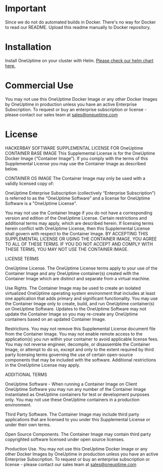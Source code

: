 # Important

Since we do not do automated builds in Docker. There's no way for Docker to read our README. Upload this readme manually to Docker repository.

# Installation

Install OneUptime on your cluster with Helm. [Please check our helm chart here.](https://hub.helm.sh/charts/oneuptime/OneUptime)

# Commercial Use

You may not use this OneUptime Docker Image or any other Docker Images by OneUptime in production unless you have an active Enterprise Subscription. To request or buy an enterprise subscription or license - please contact our sales team at sales@oneuptime.com

# License

HACKERBAY SOFTWARE SUPPLEMENTAL LICENSE FOR OneUptime CONTAINER BASE IMAGE
This Supplemental License is for the OneUptime Docker Image (“Container Image”). If you comply with the terms of this Supplemental License you may use the Container Image as described below.

CONTAINER OS IMAGE
The Container Image may only be used with a validly licensed copy of:

OneUptime Enterprise Subscription (collectively “Enterprise Subscription”)
is referred to as the “OneUptime Software” and a license for OneUptime Software is a "OneUptime License".

You may not use the Container Image if you do not have a corresponding version and edition of the OneUptime License. Certain restrictions and additional terms may apply, which are described herein. If licensing terms herein conflict with OneUptime License, then this Supplemental License shall govern with respect to the Container Image. BY ACCEPTING THIS SUPPLEMENTAL LICENSE OR USING THE CONTAINER IMAGE, YOU AGREE TO ALL OF THESE TERMS. IF YOU DO NOT ACCEPT AND COMPLY WITH THESE TERMS, YOU MAY NOT USE THE CONTAINER IMAGE.

LICENSE TERMS

OneUptime License. The OneUptime License terms apply to your use of the Container Image and any OneUptime container(s) created with the Container Image which are distinct and separate from a virtual machine.

Use Rights. The Container Image may be used to create an isolated virtualized OneUptime operating system environment that includes at least one application that adds primary and significant functionality. You may use the Container Image only to create, build, and run OneUptime container(s) on OneUptime Software. Updates to the OneUptime Software may not update the Container Image so you may re-create any OneUptime containers based on an updated Container Image.

Restrictions. You may not remove this Supplemental License document file from the Container Image. You may not enable remote access to the application(s) you run within your container to avoid applicable license fees. You may not reverse engineer, decompile, or disassemble the Container Image, or attempt to do so, except and only to the extent required by third party licensing terms governing the use of certain open-source components that may be included with the software. Additional restrictions in the OneUptime License may apply.

ADDITIONAL TERMS

OneUptime Software - When running a Container Image on Client OneUptime Software you may run any number of the Container Image instantiated as OneUptime containers for test or development purposes only. You may not use these OneUptime containers in a production environment.

Third Party Software. The Container Image may include third party applications that are licensed to you under this Supplemental License or under their own terms.

Open Source Components. The Container Image may contain third party copyrighted software licensed under open source licenses.

Production Use. You may not use this OneUptime Docker Image or any other Docker Images by OneUptime in production unless you have an active Enterprise Subscription. To request or buy an enterprise subscription or license - please contact our sales team at sales@oneuptime.com
